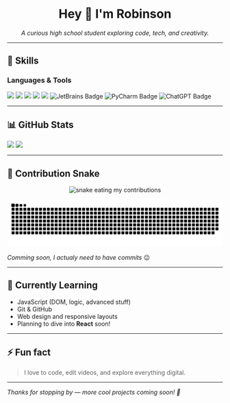 <h1 align="center">Hey 👋 I'm Robinson</h1>

<p align="center">
  <em>A curious high school student exploring code, tech, and creativity.</em>
</p>

---

## 🧠 Skills

### Languages & Tools
<p>
  <img src="https://img.shields.io/badge/Python-3776AB?style=for-the-badge&logo=python&logoColor=white"/>
  <img src="https://img.shields.io/badge/HTML5-E34F26?style=for-the-badge&logo=html5&logoColor=white"/>
  <img src="https://img.shields.io/badge/CSS3-1572B6?style=for-the-badge&logo=css3&logoColor=white"/>
  <img src="https://img.shields.io/badge/JavaScript-F7DF1E?style=for-the-badge&logo=javascript&logoColor=black"/>
  <img src="https://img.shields.io/badge/VS_Code-007ACC?style=for-the-badge&logo=visual-studio-code&logoColor=white"/>
  <img src="https://img.shields.io/badge/JetBrains-000000?style=for-the-badge&logo=jetbrains&logoColor=white" alt="JetBrains Badge" />
  <img src="https://img.shields.io/badge/PyCharm-143?style=for-the-badge&logo=pycharm&logoColor=white" alt="PyCharm Badge" />
  <img src="https://img.shields.io/badge/ChatGPT-412991?style=for-the-badge&logo=openai&logoColor=white" alt="ChatGPT Badge" />
</p>

---

## 📊 GitHub Stats

<p align="left">
  <img src="https://github-readme-stats.vercel.app/api?username=DARKOR-py&show_icons=true&theme=tokyonight" height="180"/>
  <img src="https://github-readme-stats.vercel.app/api/top-langs/?username=DARKOR-py&layout=compact&theme=tokyonight" height="180"/>
</p>

---

## 🐍 Contribution Snake

<p align="center">
  <img src="https://github.com/DARKOR-py/DARKOR-py/raw/output/github-contribution-grid-snake.svg" alt="snake eating my contributions" />
</p>

![snake gif](https://github.com/DARKOR-py/DARKOR-py/blob/output/github-snake-dark.svg)

_Comming soon, I actualy need to have commits_ 😉



---

## 🧩 Currently Learning

- JavaScript (DOM, logic, advanced stuff)
- Git & GitHub
- Web design and responsive layouts
- Planning to dive into **React** soon!

---

## ⚡ Fun fact

> I love to code, edit videos, and explore everything digital.

---

_Thanks for stopping by — more cool projects coming soon! 🚀_
